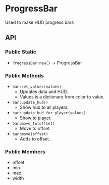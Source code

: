 # ProgressBar

Used to make HUD progress bars

## API

### Public Static

* `ProgressBar:new()` -> ProgressBar

### Public Methods

* `bar:set_values(values)`
  * Updates data and HUD.
  * Values is a dictionary from color to value.
* `bar:update_hud()`
  * Show hud to all players.
* `bar:update_hud_for_player(values)`
  * Show to player.
* `bar:move_to(offset)`
  * Move to offset.
* `bar:move(offset)`
  * Adds to offset.

### Public Members

* offset
* min
* max
* width
